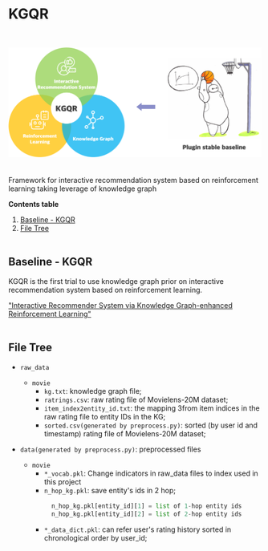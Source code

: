 # KGQR
<br/>

![Overview](./resource/overview.png)
<br/><br/><br/>
Framework for interactive recommendation system based on reinforcement learning taking leverage of knowledge graph

**Contents table**
1. [Baseline - KGQR](#baseline)
2. [File Tree](#filetree)
<br/><br/>


## Baseline - KGQR <a name="baseline"></a>
KGQR is the first trial to use knowledge graph prior on interactive recommendation system based on reinforcement learning. 

["Interactive Recommender System via Knowledge
Graph-enhanced Reinforcement Learning"](https://arxiv.org/pdf/2006.10389.pdf)
<br/><br/>

## File Tree <a name="filetree"></a>
- `raw_data`
  - `movie`
    - `kg.txt`: knowledge graph file;
    - `ratrings.csv`: raw rating file of Movielens-20M dataset;
    - `item_index2entity_id.txt`: the mapping 3from item indices in the raw rating file to entity IDs in the KG;
    - `sorted.csv(generated by preprocess.py)`: sorted (by user id and timestamp) rating file of Movielens-20M dataset;
    
- `data(generated by preprocess.py)`: preprocessed files
  - `movie`
    - `*_vocab.pkl`: Change indicators in raw_data files to index used in this project
    - `n_hop_kg.pkl`: save entity's ids in 2 hop;
        ```python
          n_hop_kg.pkl[entity_id][1] = list of 1-hop entity ids
          n_hop_kg.pkl[entity_id][2] = list of 2-hop entity ids
        ```  
    - `*_data_dict.pkl`: can refer user's rating history sorted in chronological order by user_id;
